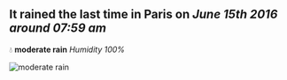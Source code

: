 ## It rained the last time in Paris on *June 15th 2016 around 07:59 am*
💧  **moderate rain** *Humidity 100%*

![moderate rain](http://openweathermap.org/img/w/10d.png)

